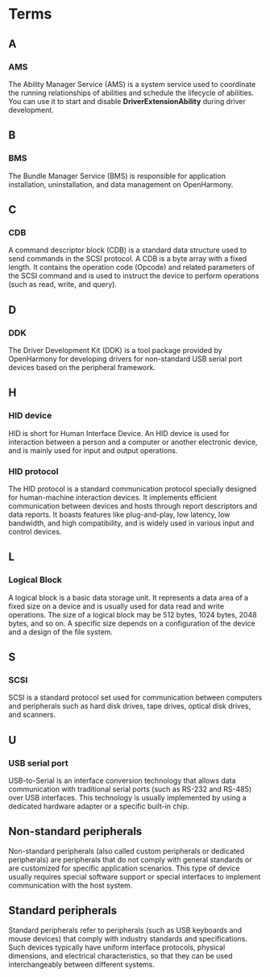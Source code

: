 # Terms
<!--Kit: Driver Development Kit-->
<!--Subsystem: Driver-->
<!--Owner: @lixinsheng2-->
<!--Designer: @w00373942-->
<!--Tester: @dong-dongzhen-->
<!--Adviser: @w_Machine_cc-->

## A

### AMS

  The Ability Manager Service (AMS) is a system service used to coordinate the running relationships of abilities and schedule the lifecycle of abilities. You can use it to start and disable **DriverExtensionAbility** during driver development.

## B

### BMS

  The Bundle Manager Service (BMS) is responsible for application installation, uninstallation, and data management on OpenHarmony.

## C

### CDB

  A command descriptor block (CDB) is a standard data structure used to send commands in the SCSI protocol. A CDB is a byte array with a fixed length. It contains the operation code (Opcode) and related parameters of the SCSI command and is used to instruct the device to perform operations (such as read, write, and query).

## D

### DDK

  The Driver Development Kit (DDK) is a tool package provided by OpenHarmony for developing drivers for non-standard USB serial port devices based on the peripheral framework.

## H

### HID device

  HID is short for Human Interface Device. An HID device is used for interaction between a person and a computer or another electronic device, and is mainly used for input and output operations.

### HID protocol

  The HID protocol is a standard communication protocol specially designed for human-machine interaction devices. It implements efficient communication between devices and hosts through report descriptors and data reports. It boasts features like plug-and-play, low latency, low bandwidth, and high compatibility, and is widely used in various input and control devices.

## L

### Logical Block

  A logical block is a basic data storage unit. It represents a data area of a fixed size on a device and is usually used for data read and write operations. The size of a logical block may be 512 bytes, 1024 bytes, 2048 bytes, and so on. A specific size depends on a configuration of the device and a design of the file system.

## S

### SCSI

  SCSI is a standard protocol set used for communication between computers and peripherals such as hard disk drives, tape drives, optical disk drives, and scanners.

## U

### USB serial port

  USB-to-Serial is an interface conversion technology that allows data communication with traditional serial ports (such as RS-232 and RS-485) over USB interfaces. This technology is usually implemented by using a dedicated hardware adapter or a specific built-in chip.

## Non-standard peripherals

  Non-standard peripherals (also called custom peripherals or dedicated peripherals) are peripherals that do not comply with general standards or are customized for specific application scenarios. This type of device usually requires special software support or special interfaces to implement communication with the host system.

## Standard peripherals

  Standard peripherals refer to peripherals (such as USB keyboards and mouse devices) that comply with industry standards and specifications. Such devices typically have uniform interface protocols, physical dimensions, and electrical characteristics, so that they can be used interchangeably between different systems.
